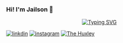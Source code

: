 ### Hi! I'm Jailson 👋
<p align="center">
<a href="https://github.com/SinhoSZ">
    <img src="https://readme-typing-svg.demolab.com?font=Georgia&size=18&duration=2000&pause=100&multiline=true&width=1000&height=120&lines=SinhoSZ;Jailson+José+%7C+27y;Software+engineer+Student%7C;" alt="Typing SVG" />
</a>
<br/>

[![linkdin](https://img.shields.io/badge/LinkedIn-0077B5?style=for-the-badge&logo=linkedin&logoColor=white)](https://www.linkedin.com/in/jailsonjose/)
[![instagram](https://img.shields.io/badge/Instagram-E4405F?style=for-the-badge&logo=instagram&logoColor=white)](https://www.instagram.com/_jailsonjose/)
[![The Huxley](https://img.shields.io/badge/The_Huxley-Top_120-FF5733?style=for-the-badge&logo=the-huxley&logoColor=white)](https://thehuxley.com/profile/48059)

